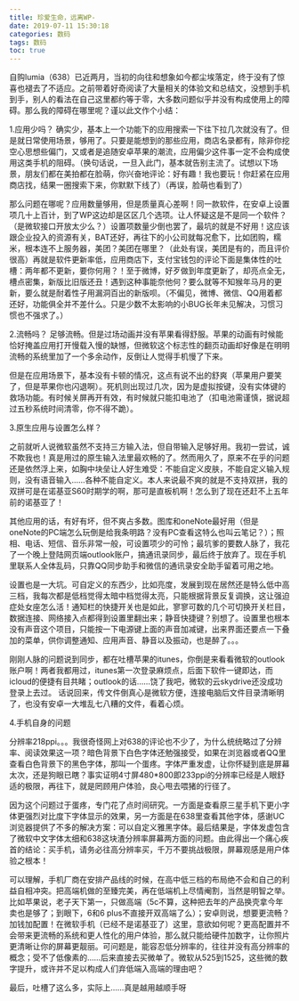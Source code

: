 ```yaml
---
title: 珍爱生命，远离WP-
date: 2019-07-11 15:30:18
categories: 数码
tags: 数码
toc: true
---
```

自购lumia（638）已近两月，当初的向往和想象如今都尘埃落定，终于没有了惊喜也褪去了不适应。之前带着好奇阅读了大量相关的体验文和总结文，没想到手机到手，别人的看法在自己这里都约等于零，大多数问题似乎并没有构成使用上的障碍。那么我的障碍在哪里呢？谨以此文作个小结：

1.应用少吗？
确实少，基本上一个功能下的应用搜索一下往下拉几次就没有了。但是就日常使用场景，够用了。只要是能想到的那些应用，商店名录都有，除非你挖空心思想些偏门，又或者是追随安卓苹果的潮流，应用偏少这件事一定不会构成使用这类手机的阻碍。（换句话说，一旦入此门，基本就告别主流了。试想以下场景，朋友们都在美拍都在脸萌，你兴奋地评论：好有趣！我也要玩！你赶紧在应用商店找，结果一圈搜索下来，你默默下线了）（再误，脸萌也看到了）

那么问题在哪呢？应用数量够用，但是质量真心差啊！同一款软件，在安卓上设置项几十上百计，到了WP这边却是区区几个选项。让人怀疑这是不是同一个软件？（是微软接口开放太少么？）设置项数量少倒也罢了，最坑的就是不好用！这应该跟企业投入的资源有关，BAT还好，再往下的小公司就每况愈下，比如团购，糯米，根本连不上服务器，美团？美团在哪里？（此处有误，美团是有的，而且评价很高）再就是软件更新率低，应用商店下，支付宝钱包的评论下面是集体性的吐槽：两年都不更新，要你何用？！至于微博，好歹做到年度更新了，却亮点全无，槽点密集，新版比旧版还丑！遇到这种事能奈他何？要么就等不知猴年马月的更新，要么就是耐着性子用漏洞百出的新版呗。（不偏见，微博、微信、QQ用着都还好，功能俱全并不差什么。只是少数不太影响的小BUG长年未见解决，习惯习惯也不强求了。）

2.流畅吗？
足够流畅。但是过场动画并没有苹果看得舒服。苹果的动画有时候能恰好掩盖应用打开慢载入慢的缺憾，但微软这个标志性的翻页动画却好像是在明明流畅的系统里加了一个多余动作，反倒让人觉得手机慢了下来。

但是在应用场景下，基本没有卡顿的情况，这点有说不出的舒爽（苹果用户要笑了，但是苹果你也闪退啊）。死机则出现过几次，因为是虚拟按键，没有实体键的救场功能。有时候关屏再开有效，有时候就只能扣电池了（扣电池需谨慎，据说超过五秒系统时间清零，你不得不跪）。

3.原生应用与设置怎么样？

之前就听人说微软虽然不支持三方输入法，但自带输入足够好用。我初一尝试，诚不欺我也！真是用过的原生输入法里最欢畅的了。然而用久了，原来不在乎的问题还是依然浮上来，如胸中块垒让人好生难受：不能自定义皮肤，不能自定义输入规则，没有语音输入……各种不能自定义。本人来说最不爽的就是不支持双拼，我的双拼可是在诺基亚S60时期学的啊，那可是直板机啊！怎么到了现在还赶不上五年前的诺基亚了！

其他应用的话，有好有坏，但不爽占多数。图库和oneNote最好用（但是oneNote的PC端怎么玩倒是给我条明路？没有PC查看这特么也叫云笔记？）；照相、电话、短信、音乐非常一般，可设置项少的可怜；最坑爹的要数人脉了，我花了一个晚上登陆网页端outlook账户，搞通讯录同步，最后终于放弃了。现在手机里联系人全体乱码，只靠QQ同步助手和微信的通讯录安全助手留着可用之地。

设置也是一大坑。可自定义的东西少，比如亮度，发展到现在居然还是特么低中高三档，我每次都是低档觉得太暗中档觉得太亮，只能根据背景反复调换，这让强迫症处女座怎么活！通知栏的快捷开关也是如此，寥寥可数的几个可切换开关栏目，数据连接、网络接入点都得到设置里翻出来；静音快捷键？别想了。设置里也根本没有声音这个项目，只能按一下电源键上面的声音加减键，出来界面还要点一下叠加的菜单，供你调整通知、应用声音、静音以及振动，也是醉了。。。

刚刚人脉的问题说到同步，都在吐槽苹果的itunes，你倒是来看看微软的outlook账户啊！两者我都用过，itunes第一次登录麻烦点，后面下软件一键即达，而icloud的便捷有目共睹；outlook的话……饶了我吧，微软的云skydrive还没成功登录上去过。 话说回来，传文件倒真心是微软方便，连接电脑后文件目录清晰明了，也没有安卓一大堆乱七八糟的文件，看着心烦。

4.手机自身的问题

分辨率218ppi。。。我很奇怪网上对638的评论也不少了，为什么统统略过了分辨率、阅读效果这一项？暗色背景下白色字体还勉强接受，如果在浏览器或者QQ里查看白色背景下的黑色字体，那叫一个蛋疼。字体严重发虚，让你怀疑到底是屏幕太次，还是狗眼已瞎？事实证明4寸屏480*800即233ppi的分辨率已经是人眼舒适的极限，再往下，就是罔顾用户体验，良心甩去喂猪的行径了。

因为这个问题过于蛋疼，专门花了点时间研究。一方面是查看原三星手机下更小字体更强烈对比度下字体显示的效果，另一方面是在638里查看其他字体，感谢UC浏览器提供了不多的解决方案：可以自定义雅黑字体。最后结果是，字体发虚包含了微软中文字体太细和638这块渣分辨率屏幕两方面的问题。由此得出一个痛心疾首的结论：买手机，请务必往高分辨率买，千万不要挑战极限，屏幕观感是用户体验之根本！

可以理解，手机厂商在安排产品线的时候，在高中低三档的布局绝不会和自己的利益自相冲突。把高端机做的至臻完美，再在低端机上尽情阉割，当然是明智之举。比如苹果说，老子天下第一，只做高端（5c不算，这种把去年的产品换壳拿今年卖也是够了；到眼下，6和6 plus不直接开双高端了么）；安卓则说，想要更流畅？加钱加配置！在微软手机（已经不是诺基亚了）这里，意欲如何呢？更高配置并不会带来更流畅的系统和更人性化的用户体验，那么就只能给硬件加数字，让你照片更清晰让你的屏幕更靓丽。可问题是，能容忍低分辨率的，往往并没有高分辨率的概念；受不了低像素的……后来直接去买微单了。微软从525到1525，这些微的数字提升，或许并不足以构成人们弃低端入高端的理由吧？

最后，吐槽了这么多，实际上……真是越用越顺手呀








